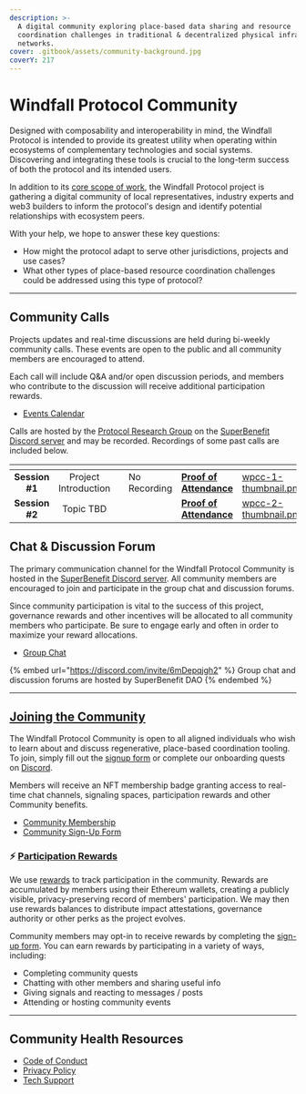 ```yaml
---
description: >-
  A digital community exploring place-based data sharing and resource
  coordination challenges in traditional & decentralized physical infrastructure
  networks.
cover: .gitbook/assets/community-background.jpg
coverY: 217
---
```


# Windfall Protocol Community

Designed with composability and interoperability in mind, the Windfall Protocol is intended to provide its greatest utility when operating within ecosystems of complementary technologies and social systems. Discovering and integrating these tools is crucial to the long-term success of both the protocol and its intended users.&#x20;

In addition to its [core scope of work](project.md), the Windfall Protocol project is gathering a digital community of local representatives, industry experts and web3 builders to inform the protocol's design and identify potential relationships with ecosystem peers.&#x20;

With your help, we hope to answer these key questions:&#x20;

* How might the protocol adapt to serve other jurisdictions, projects and use cases?
* What other types of place-based resource coordination challenges could be addressed using this type of protocol?&#x20;

***

## Community Calls&#x20;

Projects updates and real-time discussions are held during bi-weekly community calls. These events are open to the public and all community members are encouraged to attend.&#x20;

Each call will include Q\&A and/or open discussion periods, and members who contribute to the discussion will receive additional participation rewards.&#x20;

* [Events Calendar ](https://lu.ma/wreep)

Calls are hosted by the [Protocol Research Group](project.md) on the [SuperBenefit Discord server](https://lu.ma/wreep) and may be recorded. Recordings of some past calls are included below.

<table data-view="cards"><thead><tr><th align="center"></th><th align="center"></th><th data-type="content-ref"></th><th></th><th></th><th data-hidden data-card-cover data-type="files"></th><th data-hidden data-card-target data-type="content-ref"></th></tr></thead><tbody><tr><td align="center"><strong>Session #1</strong></td><td align="center">Project Introduction</td><td></td><td>No Recording</td><td><a href="https://poap.gallery/event/167819"><strong>Proof of Attendance</strong></a></td><td><a href=".gitbook/assets/wpcc-1-thumbnail.png">wpcc-1-thumbnail.png</a></td><td><a href="https://lu.ma/ipymwlcg">https://lu.ma/ipymwlcg</a></td></tr><tr><td align="center"><strong>Session #2</strong></td><td align="center">Topic TBD</td><td></td><td></td><td><a href="https://poap.gallery/event/168942"><strong>Proof of Attendance</strong></a></td><td><a href=".gitbook/assets/wpcc-2-thumbnail.png">wpcc-2-thumbnail.png</a></td><td><a href="https://lu.ma/zlxqfjz6">https://lu.ma/zlxqfjz6</a></td></tr></tbody></table>

## Chat & Discussion Forum&#x20;

The primary communication channel for the Windfall Protocol Community is hosted in the [SuperBenefit Discord server](https://discord.com/invite/6mDepqjgh2). All community members are encouraged to join and participate in the group chat and discussion forums.&#x20;

Since community participation is vital to the success of this project, governance rewards and other incentives will be allocated to all community members who participate. Be sure to engage early and often in order to maximize your reward allocations.

* [Group Chat](https://discord.gg/6mDepqjgh2)

{% embed url="https://discord.com/invite/6mDepqjgh2" %}
Group chat and discussion forums are hosted by SuperBenefit DAO
{% endembed %}

***

## [Joining the Community ](membership.md)

The Windfall Protocol Community is open to all aligned individuals who wish to learn about and discuss regenerative, place-based coordination tooling. To join, simply fill out the [signup form](https://wreep.deform.cc/community-signup/) or complete our onboarding quests on [Discord](https://discord.com/invite/6mDepqjgh2).

Members will receive an NFT membership badge granting access to real-time chat channels, signaling spaces, participation rewards and other Community benefits.

* [Community Membership](community/roles.md)&#x20;
* [Community Sign-Up Form ](https://wreep.deform.cc/community-signup/)

### ⚡ [Participation Rewards](rewards.md)

We use [rewards](rewards.md) to track participation in the community. Rewards are accumulated by members using their Ethereum wallets, creating a publicly visible, privacy-preserving record of members' participation. We may then use rewards balances to distribute impact attestations, governance authority or other perks as the project evolves.&#x20;

Community members may opt-in to receive rewards by completing the [sign-up form](https://wreep.deform.cc/community-signup/). You can earn rewards by participating in a variety of ways, including:&#x20;

* Completing community quests&#x20;
* Chatting with other members and sharing useful info&#x20;
* Giving signals and reacting to messages / posts&#x20;
* Attending or hosting community events

***

## Community Health Resources

* [Code of Conduct](code\_of\_conduct.md)
* [Privacy Policy](privacy\_policy.md)
* [Tech Support](support.md)
